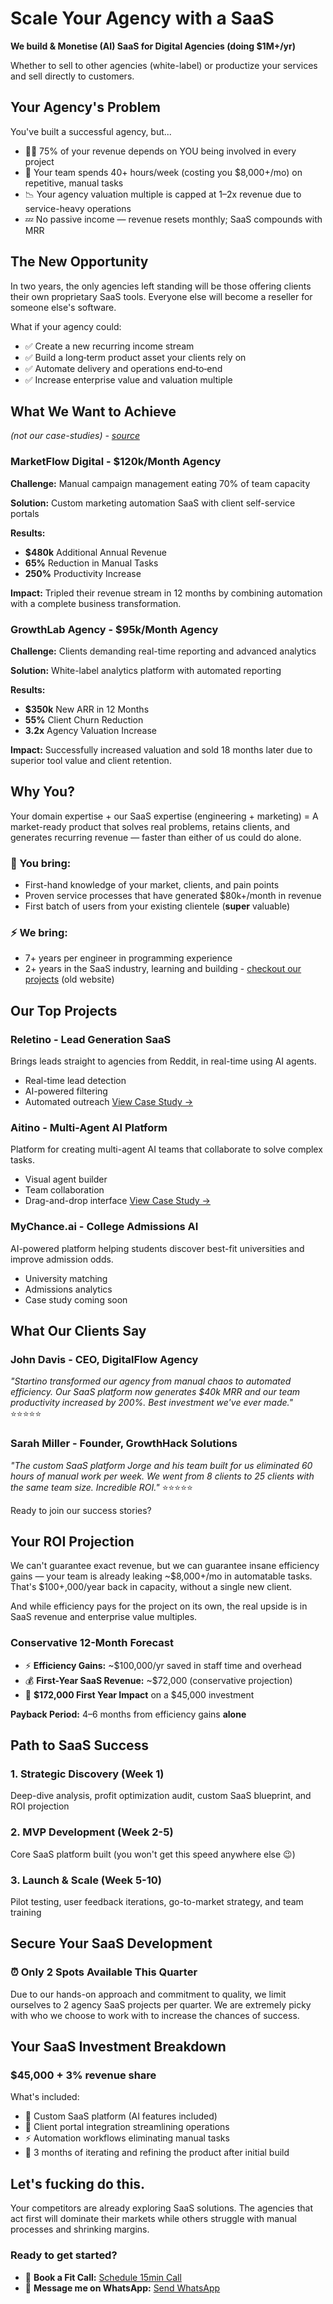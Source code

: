 # Scale Your Agency with a SaaS

**We build & Monetise (AI) SaaS for Digital Agencies (doing $1M+/yr)**

Whether to sell to other agencies (white-label) or productize your services and sell directly to customers.

## Your Agency's Problem

You've built a successful agency, but...

- 👨‍💼 75% of your revenue depends on YOU being involved in every project
- 💸 Your team spends 40+ hours/week (costing you $8,000+/mo) on repetitive, manual tasks
- 📉 Your agency valuation multiple is capped at 1–2x revenue due to service-heavy operations
- 💤 No passive income — revenue resets monthly; SaaS compounds with MRR

## The New Opportunity

In two years, the only agencies left standing will be those offering clients their own proprietary SaaS tools. Everyone else will become a reseller for someone else's software.

What if your agency could:

- ✅ Create a new recurring income stream
- ✅ Build a long‑term product asset your clients rely on
- ✅ Automate delivery and operations end‑to‑end
- ✅ Increase enterprise value and valuation multiple

## What We Want to Achieve

_(not our case-studies) - [source](https://www.davidhart.io/newsletter/agencies-who-switched-to-saas)_

### MarketFlow Digital - $120k/Month Agency

**Challenge:** Manual campaign management eating 70% of team capacity

**Solution:** Custom marketing automation SaaS with client self-service portals

**Results:**

- **$480k** Additional Annual Revenue
- **65%** Reduction in Manual Tasks
- **250%** Productivity Increase

**Impact:** Tripled their revenue stream in 12 months by combining automation with a complete business transformation.

### GrowthLab Agency - $95k/Month Agency

**Challenge:** Clients demanding real-time reporting and advanced analytics

**Solution:** White-label analytics platform with automated reporting

**Results:**

- **$350k** New ARR in 12 Months
- **55%** Client Churn Reduction
- **3.2x** Agency Valuation Increase

**Impact:** Successfully increased valuation and sold 18 months later due to superior tool value and client retention.

## Why You?

Your domain expertise + our SaaS expertise (engineering + marketing) = A market-ready product that solves real problems, retains clients, and generates recurring revenue — faster than either of us could do alone.

### 👑 You bring:

- First-hand knowledge of your market, clients, and pain points
- Proven service processes that have generated $80k+/month in revenue
- First batch of users from your existing clientele (**super** valuable)

### ⚡ We bring:

- 7+ years per engineer in programming experience
- 2+ years in the SaaS industry, learning and building - [checkout our projects](https://www.starti.no/projects) (old website)

## Our Top Projects

### Reletino - Lead Generation SaaS

Brings leads straight to agencies from Reddit, in real-time using AI agents.

- Real-time lead detection
- AI-powered filtering
- Automated outreach
  [View Case Study →](https://www.starti.no/projects/reletino)

### Aitino - Multi-Agent AI Platform

Platform for creating multi-agent AI teams that collaborate to solve complex tasks.

- Visual agent builder
- Team collaboration
- Drag-and-drop interface
  [View Case Study →](https://www.starti.no/projects/aitino)

### MyChance.ai - College Admissions AI

AI-powered platform helping students discover best-fit universities and improve admission odds.

- University matching
- Admissions analytics
- Case study coming soon

## What Our Clients Say

### John Davis - CEO, DigitalFlow Agency

_"Startino transformed our agency from manual chaos to automated efficiency. Our SaaS platform now generates $40k MRR and our team productivity increased by 200%. Best investment we've ever made."_
⭐⭐⭐⭐⭐

### Sarah Miller - Founder, GrowthHack Solutions

_"The custom SaaS platform Jorge and his team built for us eliminated 60 hours of manual work per week. We went from 8 clients to 25 clients with the same team size. Incredible ROI."_
⭐⭐⭐⭐⭐

Ready to join our success stories?

## Your ROI Projection

We can't guarantee exact revenue, but we can guarantee insane efficiency gains — your team is already leaking ~$8,000+/mo in automatable tasks. That's $100+,000/year back in capacity, without a single new client.

And while efficiency pays for the project on its own, the real upside is in SaaS revenue and enterprise value multiples.

### Conservative 12-Month Forecast

- ⚡ **Efficiency Gains:** ~$100,000/yr saved in staff time and overhead
- 💰 **First-Year SaaS Revenue:** ~$72,000 (conservative projection)
- 🚀 **$172,000 First Year Impact** on a $45,000 investment

**Payback Period:** 4–6 months from efficiency gains **alone**

## Path to SaaS Success

### 1. Strategic Discovery (Week 1)

Deep-dive analysis, profit optimization audit, custom SaaS blueprint, and ROI projection

### 2. MVP Development (Week 2-5)

Core SaaS platform built (you won't get this speed anywhere else 😉)

### 3. Launch & Scale (Week 5-10)

Pilot testing, user feedback iterations, go-to-market strategy, and team training

## Secure Your SaaS Development

### ⏰ Only 2 Spots Available This Quarter

Due to our hands-on approach and commitment to quality, we limit ourselves to 2 agency SaaS projects per quarter. We are extremely picky with who we choose to work with to increase the chances of success.

## Your SaaS Investment Breakdown

### $45,000 + 3% revenue share

What's included:

- 🤖 Custom SaaS platform (AI features included)
- 🔗 Client portal integration streamlining operations
- ⚡ Automation workflows eliminating manual tasks
- 🔄 3 months of iterating and refining the product after initial build

## Let's fucking do this.

Your competitors are already exploring SaaS solutions. The agencies that act first will dominate their markets while others struggle with manual processes and shrinking margins.

### Ready to get started?

- 📅 **Book a Fit Call:** [Schedule 15min Call](https://cal.com/jorgelewis/15min)
- 📱 **Message me on WhatsApp:** [Send WhatsApp](https://wa.me/85297473013)
